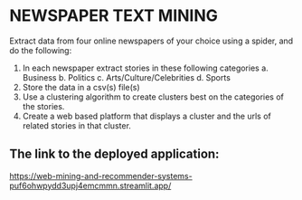 # NEWSPAPER TEXT MINING

Extract data from four online newspapers of your choice using a spider, and do the following:
1. In each newspaper extract stories in these following categories
a. Business
b. Politics
c. Arts/Culture/Celebrities
d. Sports 
2. Store the data in a csv(s) file(s) 
3. Use a clustering algorithm to create clusters best on the categories of the stories. 
4. Create a web based platform that displays a cluster and the urls of related stories in that
cluster.

## The link to the deployed application:
https://web-mining-and-recommender-systems-puf6ohwpydd3upj4emcmmn.streamlit.app/

